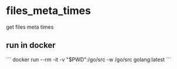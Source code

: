 # files_meta_times
get files meta times 

<h2>run in docker</h2>
```
docker run --rm -it -v "$PWD":/go/src -w /go/src golang:latest
```